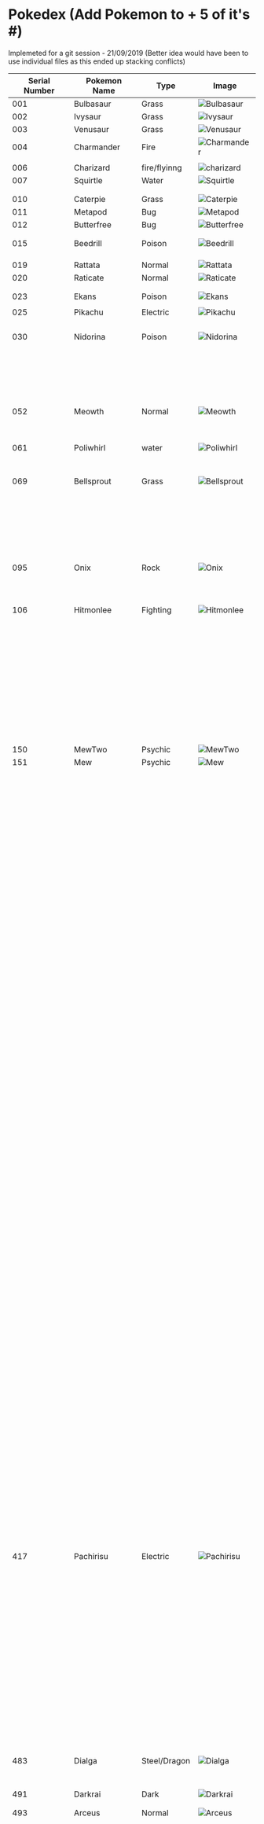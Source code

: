 # Pokedex (Add Pokemon to + 5 of it's #)
Implemeted for a git session - 21/09/2019 (Better idea would have been to use individual files as this ended up stacking conflicts)

| Serial Number | Pokemon Name | Type | Image |
| --- |---| --- | --- |
| 001 | Bulbasaur | Grass | ![Bulbasaur](https://cdn.bulbagarden.net/upload/2/21/001Bulbasaur.png)|
| 002 | Ivysaur | Grass | ![Ivysaur](https://assets.pokemon.com/assets/cms2/img/pokedex/full/002.png)|
| 003 | Venusaur | Grass | ![Venusaur](https://img.pokemondb.net/artwork/large/venusaur.jpg)|
|004|Charmander|Fire|![Charmander](https://miro.medium.com/max/343/1*Hxptm5gIRc3HyYXzw5nfpw.png)|
|||||
| 006 | Charizard | fire/flyinng | ![charizard](https://img.pokemondb.net/artwork/charizard.jpg)|
| 007 | Squirtle | Water | ![Squirtle](https://img.pokemondb.net/artwork/squirtle.jpg)|
|||||
|||||
| 010 | Caterpie | Grass | ![Caterpie](https://cdn.bulbagarden.net/upload/5/5d/010Caterpie.png)|
| 011 | Metapod | Bug | ![Metapod](https://img.pokemondb.net/artwork/large/metapod.jpg)|
| 012 | Butterfree | Bug | ![Butterfree](https://cdn.bulbagarden.net/upload/d/d1/012Butterfree.png)|
|||||
|||||
| 015 | Beedrill  | Poison| ![Beedrill](https://vignette.wikia.nocookie.net/pokemon/images/3/3d/Jimmy_Beedrill.png/revision/latest?cb=20160104203550)| 
|||||
|||||
|||||
| 019 | Rattata | Normal| ![Rattata](https://vignette.wikia.nocookie.net/gabes-pokemon-adventures/images/2/2b/019Rattata_Dream.png/revision/latest?cb=20151206205539)|
| 020 | Raticate | Normal | ![Raticate](https://assets.pokemon.com/assets/cms2/img/pokedex/full/020.png)|
|||||
|||||
| 023  | Ekans     | Poison| ![Ekans](https://cdn.bulbagarden.net/upload/f/fa/023Ekans.png)|  
|||||
| 025 | Pikachu | Electric| ![Pikachu](https://assets.pokemon.com/assets/cms2/img/pokedex/full/025.png)|
|||||
|||||
|||||
|||||
| 030 | Nidorina | Poison | ![Nidorina](https://cdn.bulbagarden.net/upload/c/cd/030Nidorina.png)|
|||||
|||||
|||||
|||||
|||||
|||||
|||||
|||||
|||||
|||||
|||||
|||||
|||||
|||||
|||||
|||||
|||||
|||||
|||||
|||||
|||||
| 052 | Meowth| Normal| ![Meowth](https://cdn.bulbagarden.net/upload/d/d6/052Meowth.png)|
|||||
|||||
|||||
|||||
|||||
|||||
|||||
|||||
| 061 | Poliwhirl| water | ![Poliwhirl](https://cdn.bulbagarden.net/upload/a/a9/061Poliwhirl.png)|
|||||
|||||
|||||
|||||
|||||
|||||
|||||
| 069 | Bellsprout | Grass | ![Bellsprout](https://assets.pokemon.com/assets/cms2/img/pokedex/full/069.png)|
|||||
|||||
|||||
|||||
|||||
|||||
|||||
|||||
|||||
|||||
|||||
|||||
|||||
|||||
|||||
|||||
|||||
|||||
|||||
|||||
|||||
|||||
|||||
|||||
|||||
| 095 | Onix | Rock | ![Onix](https://assets.pokemon.com/assets/cms2/img/pokedex/full/095.png)|
|||||
|||||
|||||
|||||
|||||
|||||
|||||
|||||
|||||
|||||
|106| Hitmonlee | Fighting |![Hitmonlee](https://assets.pokemon.com/assets/cms2/img/pokedex/full/106.png)|
|||||
|||||
|||||
|||||
|||||
|||||
|||||
|||||
|||||
|||||
|||||
|||||
|||||
|||||
|||||
|||||
|||||
|||||
|||||
|||||
|||||
|||||
|||||
|||||
|||||
|||||
|||||
|||||
|||||
|||||
|||||
|||||
|||||
|||||
|||||
|||||
|||||
|||||
|||||
|||||
|||||
|||||
|||||
|150| MewTwo | Psychic | ![MewTwo](https://assets.pokemon.com/assets/cms2/img/pokedex/full/150.png)|
|151| Mew | Psychic | ![Mew](https://assets.pokemon.com/assets/cms2/img/pokedex/full/151.png)|
|||||
|||||
|||||
|||||
|||||
|||||
|||||
|||||
|||||
|||||
|||||
|||||
|||||
|||||
|||||
|||||
|||||
|||||
|||||
|||||
|||||
|||||
|||||
|||||
|||||
|||||
|||||
|||||
|||||
|||||
|||||
|||||
|||||
|||||
|||||
|||||
|||||
|||||
|||||
|||||
|||||
|||||
|||||
|||||
|||||
|||||
|||||
|||||
|||||
|||||
|||||
|||||
|||||
|||||
|||||
|||||
|||||
|||||
|||||
|||||
|||||
|||||
|||||
|||||
|||||
|||||
|||||
|||||
|||||
|||||
|||||
|||||
|||||
|||||
|||||
|||||
|||||
|||||
|||||
|||||
|||||
|||||
|||||
|||||
|||||
|||||
|||||
|||||
|||||
|||||
|||||
|||||
|||||
|||||
|||||
|||||
|||||
|||||
|||||
|||||
|||||
|||||
|||||
|||||
|||||
|||||
|||||
|||||
|||||
|||||
|||||
|||||
|||||
|||||
|||||
|||||
|||||
|||||
|||||
|||||
|||||
|||||
|||||
|||||
|||||
|||||
|||||
|||||
|||||
|||||
|||||
|||||
|||||
|||||
|||||
|||||
|||||
|||||
|||||
|||||
|||||
|||||
|||||
|||||
|||||
|||||
|||||
|||||
|||||
|||||
|||||
|||||
|||||
|||||
|||||
|||||
|||||
|||||
|||||
|||||
|||||
|||||
|||||
|||||
|||||
|||||
|||||
|||||
|||||
|||||
|||||
|||||
|||||
|||||
|||||
|||||
|||||
|||||
|||||
|||||
|||||
|||||
|||||
|||||
|||||
|||||
|||||
|||||
|||||
|||||
|||||
|||||
|||||
|||||
|||||
|||||
|||||
|||||
|||||
|||||
|||||
|||||
|||||
|||||
|||||
|||||
|||||
|||||
|||||
|||||
|||||
|||||
|||||
|||||
|||||
|||||
|||||
|||||
|||||
|||||
|||||
|||||
|||||
|||||
|||||
|||||
|||||
|||||
|||||
|||||
|||||
|||||
|||||
|||||
|||||
|||||
|||||
|||||
|||||
|||||
|||||
|||||
|||||
|||||
|||||
|||||
|||||
|||||
|||||
|||||
|||||
|||||
|||||
|||||
|||||
|||||
|||||
|||||
|||||
|||||
|||||
|||||
|||||
|||||
|||||
|417| Pachirisu | Electric | ![Pachirisu](https://assets.pokemon.com/assets/cms2/img/pokedex/full/417.png)|
|||||
|||||
|||||
|||||
|||||
|||||
|||||
|||||
|||||
|||||
|||||
|||||
|||||
|||||
|||||
|||||
|||||
|||||
|||||
|||||
|||||
|||||
|||||
|||||
|||||
|||||
|||||
|||||
|||||
|||||
|||||
|||||
|||||
|||||
|||||
|||||
|||||
|||||
|||||
|||||
|||||
|||||
|||||
|||||
|||||
|||||
|||||
|||||
|||||
|||||
|||||
|||||
|||||
|||||
|||||
|||||
|||||
|||||
|||||
|||||
|||||
|||||
|||||
|||||
|||||
|483|Dialga|Steel/Dragon| ![Dialga](https://assets.pokemon.com/assets/cms2/img/pokedex/full/483.png)|
|||||
|||||
|||||
|||||
|||||
|||||
|||||
| 491 | Darkrai | Dark | ![Darkrai](https://cdn.bulbagarden.net/upload/6/6d/491Darkrai.png)|
|||||
|||||
| 493 | Arceus | Normal | ![Arceus](https://assets.pokemon.com/assets/cms2/img/pokedex/full/493.png)|
|||||
|||||
|||||
|||||
|||||
|||||
|||||
|||||
|||||
|||||
|||||
|||||
|||||
|||||
|||||
|||||
|||||
|||||
|||||
|||||
|||||
|||||
|||||
|||||
|||||
|||||
|||||
|||||
|||||
|||||
|||||
|||||
|||||
|||||
|||||
|||||
|||||
|||||
|||||
|||||
|||||
|||||
|||||
|||||
|||||
|||||
|||||
|||||
|||||
|||||
|||||
|||||
|||||
|||||
|||||
|||||
|||||
|||||
|||||
|||||
|||||
|||||
|||||
|||||
|||||
|||||
|||||
|||||
|||||
|||||
|||||
|||||
|||||
|||||
|||||
|||||
|||||
|||||
|||||
|||||
|||||
|||||
|||||
|||||
|||||
|||||
|||||
|||||
|||||
|||||
|||||
|||||
|||||
|||||
|||||
|||||
|||||
|||||
|||||
|||||
|||||
|||||
|||||
|||||
|||||
|||||
|||||
|||||
|||||
|||||
|||||
|||||
|||||
|||||
|||||
|||||
|||||
|||||
|||||
|||||
|||||
|||||
|||||
|||||
|||||
|||||
|||||
|||||
|||||
|||||
|||||
|||||
|||||
|||||
|||||
|||||
|||||
|||||
|||||
|||||
|||||
|||||
|||||
|||||
|||||
|||||
|||||
|||||
|||||
|||||
|||||
|||||
|||||
|||||
|||||
|||||
|||||
|||||
|||||
|||||
|||||
|||||
|||||
|||||
|||||
|||||
|||||
|||||
|||||
|||||
|||||
|||||
|||||
|||||
|||||
|||||
|||||
|||||
|||||
|||||
|||||
|||||
|||||
|||||
|||||
|||||
|||||
|||||
|||||
|||||
|||||
|||||
|||||
|||||
|||||
|||||
|||||
|||||
|||||
|||||
|||||
|||||
|||||
|||||
|||||
|||||
|||||
|||||
|||||
|||||
|||||
|||||
|||||
|||||
|||||
|||||
|||||
|||||
|||||
|||||
|||||
|||||
|||||
|||||
|||||
|||||
|||||
|||||
| 722 | Rowlet | Grass/Flying | ![Rowlet](https://img.pokemondb.net/artwork/large/rowlet.jpg)|
| 723 | Dartrix | Grass/Flying | ![Dartrix](https://img.pokemondb.net/artwork/large/dartrix.jpg)|
| 724 | Decidueye | Grass/Ghost | ![Decidueye](https://img.pokemondb.net/artwork/large/decidueye.jpg)|
| 725 | Litten | Fire | ![Litten](https://img.pokemondb.net/artwork/large/litten.jpg)|
| 726 | Torracat | Fire | ![Torracat](https://img.pokemondb.net/artwork/torracat.jpg)|
| 727 | Incineroar | Fire/Dark | ![Incineroar](https://img.pokemondb.net/artwork/incineroar.jpg)|
